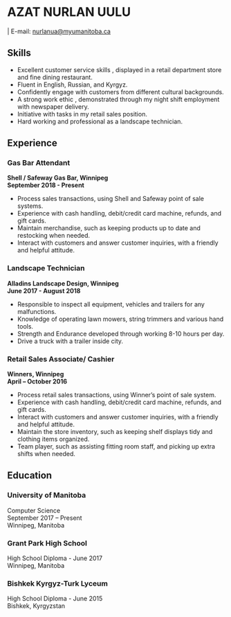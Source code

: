# AZAT NURLAN UULU
| E-mail: nurlanua@myumanitoba.ca

## Skills
* Excellent customer service skills , displayed in a retail department store and fine dining restaurant.
* Fluent in English, Russian, and Kyrgyz.
* Confidently engage with customers from different cultural backgrounds.
* A strong work ethic , demonstrated through my night shift employment with newspaper delivery. 
* Initiative with tasks in my retail sales position. 
* Hard working and professional as a landscape technician.

## Experience
### Gas Bar Attendant     
**Shell / Safeway Gas Bar, Winnipeg  
September 2018 - Present**  
* Process sales transactions, using Shell and Safeway point of sale systems.
* Experience with cash handling, debit/credit card machine, refunds, and gift cards.
* Maintain merchandise, such as keeping products up to date and restocking when needed.
* Interact with customers and answer customer inquiries, with a friendly and helpful attitude.

### Landscape Technician    
**Alladins Landscape Design, Winnipeg  
June 2017 - August 2018**   
* Responsible to inspect all equipment, vehicles and trailers for any malfunctions.
* Knowledge of operating lawn mowers, string trimmers and various hand tools.
* Strength and Endurance developed through working 8-10 hours per day.
* Drive a truck with a trailer inside city.


### Retail Sales Associate/ Cashier   
**Winners, Winnipeg  
April – October 2016**  
* Process retail sales transactions, using Winner’s point of sale system.
* Experience with cash handling, debit/credit card machine, refunds, and gift cards.
* Interact with customers and answer customer inquiries, with a friendly and helpful attitude.
* Maintain the store inventory, such as keeping shelf displays tidy and clothing items organized.
* Team player, such as assisting fitting room staff, and picking up extra shifts when needed.

## Education

### University of Manitoba
Computer Science   
September 2017 – Present  
Winnipeg, Manitoba

### Grant Park High School
High School Diploma - June 2017  
Winnipeg, Manitoba

### Bishkek Kyrgyz-Turk Lyceum
High School Diploma - June 2015  
Bishkek, Kyrgyzstan
